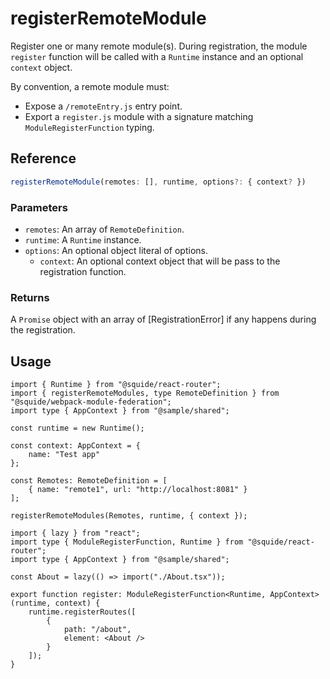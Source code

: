 # registerRemoteModule

Register one or many remote module(s). During registration, the module `register` function will be called with a `Runtime` instance and an optional `context` object.

By convention, a remote module must:
- Expose a `/remoteEntry.js` entry point.
- Export a `register.js` module with a signature matching `ModuleRegisterFunction` typing.

## Reference

```ts
registerRemoteModule(remotes: [], runtime, options?: { context? })
```

### Parameters

- `remotes`: An array of `RemoteDefinition`.
- `runtime`: A `Runtime` instance.
- `options`: An optional object literal of options.
    - `context`: An optional context object that will be pass to the registration function.

### Returns

A `Promise` object with an array of [RegistrationError] if any happens during the registration.

## Usage

```tsx !#15 host/bootstrap.tsx
import { Runtime } from "@squide/react-router";
import { registerRemoteModules, type RemoteDefinition } from "@squide/webpack-module-federation";
import type { AppContext } from "@sample/shared";

const runtime = new Runtime();

const context: AppContext = {
    name: "Test app"
};

const Remotes: RemoteDefinition = [
    { name: "remote1", url: "http://localhost:8081" }
];

registerRemoteModules(Remotes, runtime, { context });
```

```tsx !#7 @sample/remote1/register.ts
import { lazy } from "react";
import type { ModuleRegisterFunction, Runtime } from "@squide/react-router";
import type { AppContext } from "@sample/shared";

const About = lazy(() => import("./About.tsx"));

export function register: ModuleRegisterFunction<Runtime, AppContext>(runtime, context) {
    runtime.registerRoutes([
        {
            path: "/about",
            element: <About />
        }
    ]);
}
```
